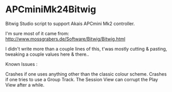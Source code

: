 APCminiMk24Bitwig
==============

Bitwig Studio script to support Akais APCmini Mk2 controller.

I'm sure most of it came from: http://www.mossgrabers.de/Software/Bitwig/Bitwig.html

I didn't write more than a couple lines of this, t'was mostly cutting & pasting, tweaking a couple values here & there..

Known Issues :

Crashes if one uses anything other than the classic colour scheme.
Crashes if one tries to use a Group Track.
The Session View can corrupt the Play View after a while.
